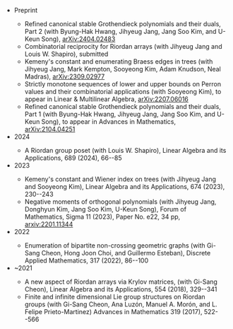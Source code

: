 <ul>
  <li>Preprint</li>
    <ul>
      <li>Refined canonical stable Grothendieck polynomials and their duals, Part 2 (with Byung-Hak Hwang, Jihyeug Jang, Jang Soo Kim, and U-Keun Song),  <a href="https://arxiv.org/2404.02483">arXiv:2404.02483</a></li>
      <li>Combinatorial reciprocity for Riordan arrays (with Jihyeug Jang and Louis W. Shapiro), submitted </li>
      <li>Kemeny's constant and enumerating Braess edges in trees (with Jihyeug Jang, Mark Kempton, Sooyeong Kim, Adam Knudson, Neal Madras), <a href="https://arxiv.org/2309.02977">arXiv:2309.02977</a> </li>
      <li>Strictly monotone sequences of lower and upper bounds on Perron values and their combinatorial applications (with Sooyeong Kim), to appear in Linear & Multilinear Algebra,  <a href="https://arxiv.org/2207.06016">arXiv:2207.06016</a></li>
      <li>Refined canonical stable Grothendieck polynomials and their duals, Part 1 (with Byung-Hak Hwang, Jihyeug Jang, Jang Soo Kim, and U-Keun Song), to appear in Advances in Mathematics,  <a href="https://arxiv.org/2104.04251">arXiv:2104.04251</a></li>
    </ul>
  <li>2024</li>
    <ul>
      <li>A Riordan group poset (with Louis W. Shapiro), Linear Algebra and its Applications, 689 (2024), 66--85</li>
    </ul>
  <li>2023</li>
    <ul>
      <li>Kemeny's constant and Wiener index on trees (with Jihyeug Jang and Sooyeong Kim), Linear Algebra and its Applications, 674 (2023), 230--243</li>
      <li>Negative moments of orthogonal polynomials (with Jihyeug Jang, Donghyun Kim, Jang Soo Kim, U-Keun Song), Forum of Mathematics, Sigma 11 (2023), Paper No. e22, 34 pp, <a href="https://arxiv.org/2201.11344">arxiv:2201.11344</a></li>
    </ul>
  <li>2022</li>
    <ul>
      <li>Enumeration of bipartite non-crossing geometric graphs (with Gi-Sang Cheon, Hong Joon Choi, and Guillermo Esteban), Discrete Applied Mathematics, 317 (2022), 86--100</li>
    </ul>
  <li>~2021</li>
    <ul>
      <li>A new aspect of Riordan arrays via Krylov matrices, (with Gi-Sang Cheon), Linear Algebra and its Applications, 554 (2018), 329--341</li>
      <li>Finite and infinite dimensional Lie group structures on Riordan groups (with Gi-Sang Cheon, Ana Luzón, Manuel A. Morón, and L. Felipe Prieto-Martinez) Advances in Mathematics 319 (2017), 522--566 </li>
    </ul>
</ul>
